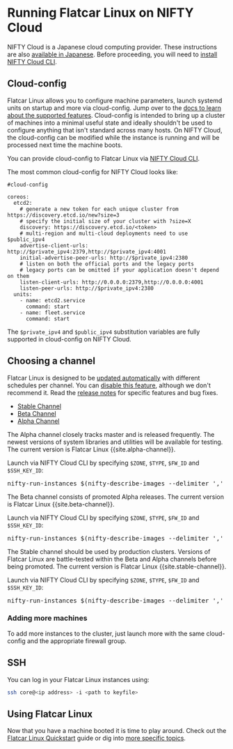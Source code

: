 # Running Flatcar Linux on NIFTY Cloud

NIFTY Cloud is a Japanese cloud computing provider. These instructions are also [available in Japanese](booting-on-niftycloud-JA_JP.md). Before proceeding, you will need to [install NIFTY Cloud CLI][cli-documentation].

[cli-documentation]: https://translate.google.com/translate?hl=en&sl=ja&tl=en&u=http%3A%2F%2Fcloud.nifty.com%2Fapi%2Fcli%2F

## Cloud-config

Flatcar Linux allows you to configure machine parameters, launch systemd units on startup and more via cloud-config. Jump over to the [docs to learn about the supported features](https://github.com/coreos/coreos-cloudinit/blob/master/Documentation/cloud-config.md). Cloud-config is intended to bring up a cluster of machines into a minimal useful state and ideally shouldn't be used to configure anything that isn't standard across many hosts. On NIFTY Cloud, the cloud-config can be modified while the instance is running and will be processed next time the machine boots.

You can provide cloud-config to Flatcar Linux via [NIFTY Cloud CLI][cli-documentation].

The most common cloud-config for NIFTY Cloud looks like:

```cloud-config
#cloud-config

coreos:
  etcd2:
    # generate a new token for each unique cluster from https://discovery.etcd.io/new?size=3
    # specify the initial size of your cluster with ?size=X
    discovery: https://discovery.etcd.io/<token>
    # multi-region and multi-cloud deployments need to use $public_ipv4
    advertise-client-urls: http://$private_ipv4:2379,http://$private_ipv4:4001
    initial-advertise-peer-urls: http://$private_ipv4:2380
    # listen on both the official ports and the legacy ports
    # legacy ports can be omitted if your application doesn't depend on them
    listen-client-urls: http://0.0.0.0:2379,http://0.0.0.0:4001
    listen-peer-urls: http://$private_ipv4:2380
  units:
    - name: etcd2.service
      command: start
    - name: fleet.service
      command: start
```

The `$private_ipv4` and `$public_ipv4` substitution variables are fully supported in cloud-config on NIFTY Cloud.

## Choosing a channel

Flatcar Linux is designed to be [updated automatically](https://coreos.com/why/#updates) with different schedules per channel. You can [disable this feature](update-strategies.md), although we don't recommend it. Read the [release notes](https://coreos.com/releases) for specific features and bug fixes.

<div id="niftycloud-images">
  <ul class="nav nav-tabs">
    <li class="active"><a href="#stable" data-toggle="tab">Stable Channel</a></li>
    <li><a href="#beta" data-toggle="tab">Beta Channel</a></li>
    <li><a href="#alpha" data-toggle="tab">Alpha Channel</a></li>
  </ul>
  <div class="tab-content coreos-docs-image-table">
    <div class="tab-pane" id="alpha">
      <p>The Alpha channel closely tracks master and is released frequently. The newest versions of system libraries and utilities will be available for testing. The current version is Flatcar Linux {{site.alpha-channel}}.</p>
      <p>Launch via NIFTY Cloud CLI by specifying <code>$ZONE</code>, <code>$TYPE</code>, <code>$FW_ID</code> and <code>$SSH_KEY_ID</code>:</p>
      <pre>nifty-run-instances $(nifty-describe-images --delimiter ',' --image-name "Flatcar Linux Alpha {{site.alpha-channel}}" | awk -F',' '{print $2}') --key $SSH_KEY_ID --availability-zone $ZONE --instance-type $TYPE -g $FW_ID -f cloud-config.yml -q POST</pre>
    </div>
    <div class="tab-pane" id="beta">
      <p>The Beta channel consists of promoted Alpha releases. The current version is Flatcar Linux {{site.beta-channel}}.</p>
      <p>Launch via NIFTY Cloud CLI by specifying <code>$ZONE</code>, <code>$TYPE</code>, <code>$FW_ID</code> and <code>$SSH_KEY_ID</code>:</p>
      <pre>nifty-run-instances $(nifty-describe-images --delimiter ',' --image-name "Flatcar Linux Alpha {{site.beta-channel}}" | awk -F',' '{print $2}') --key $SSH_KEY_ID --availability-zone $ZONE --instance-type $TYPE -g $FW_ID -f cloud-config.yml -q POST</pre>
    </div>
    <div class="tab-pane active" id="stable">
      <p>The Stable channel should be used by production clusters. Versions of Flatcar Linux are battle-tested within the Beta and Alpha channels before being promoted. The current version is Flatcar Linux {{site.stable-channel}}.</p>
      <p>Launch via NIFTY Cloud CLI by specifying <code>$ZONE</code>, <code>$TYPE</code>, <code>$FW_ID</code> and <code>$SSH_KEY_ID</code>:</p>
      <pre>nifty-run-instances $(nifty-describe-images --delimiter ',' --image-name "Flatcar Linux Stable {{site.stable-channel}}" | awk -F',' '{print $2}') --key $SSH_KEY_ID --availability-zone $ZONE --instance-type $TYPE -g $FW_ID -f cloud-config.yml -q POST</pre>
    </div>
  </div>
</div>

### Adding more machines

To add more instances to the cluster, just launch more with the same cloud-config and the appropriate firewall group.

## SSH

You can log in your Flatcar Linux instances using:

```sh
ssh core@<ip address> -i <path to keyfile>
```

## Using Flatcar Linux

Now that you have a machine booted it is time to play around. Check out the [Flatcar Linux Quickstart](quickstart.md) guide or dig into [more specific topics](https://coreos.com/docs).
